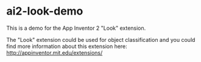# ai2-look-demo
This is a demo for the App Inventor 2 "Look" extension.

The "Look" extension could be used for object classification and you could find more information about this extension here: http://appinventor.mit.edu/extensions/
